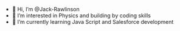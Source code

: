 - 👋 Hi, I’m @Jack-Rawlinson
- 👀 I’m interested in Physics and building by coding skills 
- 🌱 I’m currently learning Java Script and Salesforce development

<!---
Jack-Rawlinson/Jack-Rawlinson is a ✨ special ✨ repository because its `README.md` (this file) appears on your GitHub profile.
You can click the Preview link to take a look at your changes.
--->
